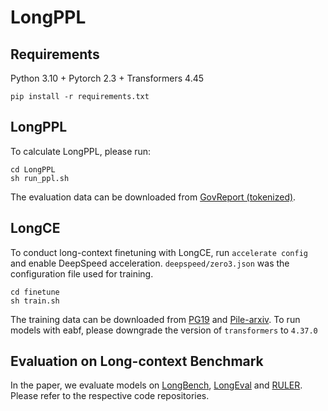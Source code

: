 # LongPPL


## Requirements
Python 3.10 + Pytorch 2.3 + Transformers 4.45

```
pip install -r requirements.txt
```

## LongPPL
To calculate LongPPL, please run:
```
cd LongPPL
sh run_ppl.sh
```
The evaluation data can be downloaded from [GovReport (tokenized)](https://huggingface.co/datasets/emozilla/govreport-test-tokenized).

## LongCE
To conduct long-context finetuning with LongCE, run `accelerate config` and enable DeepSpeed acceleration. `deepspeed/zero3.json` was the configuration file used for training. 
```
cd finetune
sh train.sh
```
The training data can be downloaded from [PG19](https://huggingface.co/datasets/emozilla/pg19) and [Pile-arxiv](https://huggingface.co/datasets/suolyer/pile_arxiv).
To run models with eabf, please downgrade the version of `transformers` to `4.37.0`

## Evaluation on Long-context Benchmark
In the paper, we evaluate models on [LongBench](https://github.com/THUDM/LongBench), [LongEval](https://github.com/DachengLi1/LongChat) and [RULER](https://github.com/nvtransfer/RULER). Please refer to the respective code repositories.
